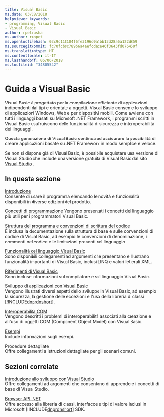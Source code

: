 ```yaml
---
title: Visual Basic
ms.date: 03/28/2018
helpviewer_keywords:
- programming, Visual Basic
- Visual Basic
author: rpetrusha
ms.author: ronpet
ms.openlocfilehash: 03c9c118104f6fe3196d0a4bb13d28a6a122d859
ms.sourcegitcommit: fc70fcb9c789b6a4aefcdace46f3643fd076450f
ms.translationtype: HT
ms.contentlocale: it-IT
ms.lasthandoff: 06/06/2018
ms.locfileid: "34805542"
---
```

# <a name="visual-basic-guide"></a>Guida a Visual Basic

Visual Basic è progettato per la compilazione efficiente di applicazioni indipendenti dai tipi e orientate a oggetti. Visual Basic consente lo sviluppo di applicazioni Windows, Web e per dispositivi mobili. Come avviene con tutti i linguaggi basati su Microsoft .NET Framework, i programmi scritti in Visual Basic usufruiscono delle funzionalità di sicurezza e interoperabilità dei linguaggi.  
  
 Questa generazione di Visual Basic continua ad assicurare la possibilità di creare applicazioni basate su .NET Framework in modo semplice e veloce.  
  
 Se non si dispone già di Visual Basic, è possibile acquistare una versione di Visual Studio che include una versione gratuita di Visual Basic dal sito [Visual Studio](https://aka.ms/vsdownload?utm_source=mscom&utm_campaign=msdocs) .  
  
## <a name="in-this-section"></a>In questa sezione  
 [Introduzione](../visual-basic/getting-started/index.md)  
 Consente di usare il programma elencando le novità e funzionalità disponibili in diverse edizioni del prodotto.  
   
 [Concetti di programmazione](../visual-basic/programming-guide/concepts/index.md) Vengono presentati i concetti del linguaggio più utili per i programmatori Visual Basic.

 [Struttura del programma e convenzioni di scrittura del codice](../visual-basic/programming-guide/program-structure/program-structure-and-code-conventions.md)  
 È inclusa la documentazione sulla struttura di base e sulle convenzioni di codice di Visual Basic, ad esempio le convenzioni di denominazione, i commenti nel codice e le limitazioni presenti nel linguaggio.  
  
 [Funzionalità del linguaggio Visual Basic](../visual-basic/programming-guide/language-features/index.md)  
 Sono disponibili collegamenti ad argomenti che presentano e illustrano funzionalità importanti di Visual Basic, inclusi LINQ e valori letterali XML.  
   
 [Riferimenti di Visual Basic](../visual-basic/reference/index.md)  
 Sono incluse informazioni sul compilatore e sul linguaggio Visual Basic.  

 [Sviluppo di applicazioni con Visual Basic](../visual-basic/developing-apps/index.md)  
 Vengono illustrati diversi aspetti dello sviluppo in Visual Basic, ad esempio la sicurezza, la gestione delle eccezioni e l'uso della libreria di classi [!INCLUDE[dnprdnshort](~/includes/dnprdnshort-md.md)].

 [Interoperabilità COM](../visual-basic/programming-guide/com-interop/index.md)  
 Vengono descritti i problemi di interoperabilità associati alla creazione e all'uso di oggetti COM (Component Object Model) con Visual Basic.  
  
 [Esempi](../visual-basic/sample-applications.md)  
 Include informazioni sugli esempi.  
  
 [Procedure dettagliate](../visual-basic/walkthroughs.md)  
 Offre collegamenti a istruzioni dettagliate per gli scenari comuni.  
  
## <a name="related-sections"></a>Sezioni correlate  
 [Introduzione allo sviluppo con Visual Studio](/visualstudio/ide/get-started-developing-with-visual-studio)  
 Offre collegamenti ad argomenti che consentono di apprendere i concetti di base di Visual Studio.  
  
 [Browser API .NET](../../api/index.md)  
 Offre accesso alla libreria di classi, interfacce e tipi di valore inclusi in Microsoft [!INCLUDE[dnprdnshort](~/includes/dnprdnshort-md.md)] SDK.
